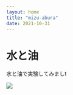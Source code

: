 ```yaml
---
layout: home
title: "mizu-abura"
date: 2021-10-31
---
```


# 水と油

水と油で実験してみましt


<img src="https://github.com/yuuka-bomber/yuuka-bomber.github.io/asstes/images/">
